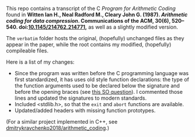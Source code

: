 This repo contains a transcript of the C _Program for Arithmetic Coding_ found in **Witten Ian H., Neal Radford M., Cleary John G. (1987). _Arithmetic coding for data compression_. Communications of the ACM, 30(6), 520–540. doi:[10.1145/214762.214771](https://dl.acm.org/doi/10.1145/214762.214771),** as well as a slightly modified version.

The `verbatim` folder hosts the original, (hopefully) unchanged files as they appear in the paper, while the root contains my modified, (hopefully) compileable files.

Here is a list of my changes:
- Since the program was written before the C programming language was first standardized, it has uses old style function declarations: the type of the function arguments used to be declared below the signature and before the opening braces (see [this SO question](https://stackoverflow.com/questions/13789450/variable-declaration-between-function-name-and-first-curly-brace)). I commented those lines and updated the signatures to modern standards.
- Included <stdlib.h>, so that the `exit` and `abort` functions are available.
- Updated/added headers with missing function prototypes.


(For a similar project implemented in C++, see [dmitrykravchenko2018/arithmetic_coding](https://github.com/dmitrykravchenko2018/arithmetic_coding).)
